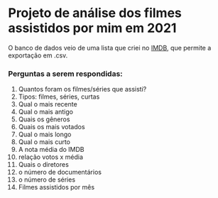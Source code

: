 # Projeto de análise dos filmes assistidos por mim em 2021

O banco de dados veio de uma lista que criei no [IMDB](http://www.imdb.com), que permite a exportação em .csv.

### Perguntas a serem respondidas:
1. Quantos foram os filmes/séries que assisti?
2. Tipos: filmes, séries, curtas
3. Qual o mais recente
4. Qual o mais antigo
5. Quais os gêneros
6. Quais os mais votados
7. Qual o mais longo
8. Qual o mais curto
9. A nota média do IMDB
10. relação votos x média
11. Quais o diretores
12. o número de documentários
13. o número de séries
14. Filmes assistidos por mês
